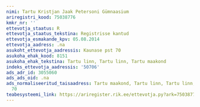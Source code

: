 ```yaml
---
nimi: Tartu Kristjan Jaak Petersoni Gümnaasium
ariregistri_kood: 75038776
kmkr_nr: ''
ettevotja_staatus: R
ettevotja_staatus_tekstina: Registrisse kantud
ettevotja_esmakande_kpv: 05.08.2014
ettevotja_aadress: .na
asukoht_ettevotja_aadressis: Kaunase pst 70
asukoha_ehak_kood: 8151
asukoha_ehak_tekstina: Tartu linn, Tartu linn, Tartu maakond
indeks_ettevotja_aadressis: '50706'
ads_adr_id: 3055060
ads_ads_oid: .na
ads_normaliseeritud_taisaadress: Tartu maakond, Tartu linn, Tartu linn, Kaunase pst
  70
teabesysteemi_link: https://ariregister.rik.ee/ettevotja.py?ark=75038776&ref=rekvisiidid
---
```

